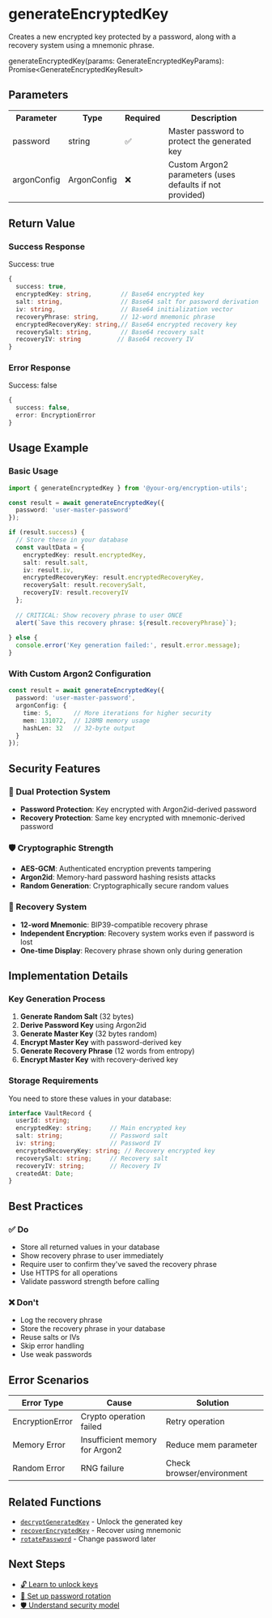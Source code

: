 # generateEncryptedKey

Creates a new encrypted key protected by a password, along with a recovery system using a mnemonic phrase.

<div class="function-signature">
generateEncryptedKey(params: GenerateEncryptedKeyParams): Promise&lt;GenerateEncryptedKeyResult&gt;
</div>

## Parameters

<table class="parameter-table">
<tr>
<th>Parameter</th>
<th>Type</th>
<th>Required</th>
<th>Description</th>
</tr>
<tr>
<td>password</td>
<td>string</td>
<td>✅</td>
<td>Master password to protect the generated key</td>
</tr>
<tr>
<td>argonConfig</td>
<td>ArgonConfig</td>
<td>❌</td>
<td>Custom Argon2 parameters (uses defaults if not provided)</td>
</tr>
</table>

## Return Value

### Success Response
<span class="status-badge status-success">Success: true</span>

```typescript
{
  success: true,
  encryptedKey: string,        // Base64 encrypted key
  salt: string,                // Base64 salt for password derivation
  iv: string,                  // Base64 initialization vector
  recoveryPhrase: string,      // 12-word mnemonic phrase
  encryptedRecoveryKey: string,// Base64 encrypted recovery key
  recoverySalt: string,        // Base64 recovery salt
  recoveryIV: string          // Base64 recovery IV
}
```

### Error Response
<span class="status-badge status-error">Success: false</span>

```typescript
{
  success: false,
  error: EncryptionError
}
```

## Usage Example

### Basic Usage

```typescript
import { generateEncryptedKey } from '@your-org/encryption-utils';

const result = await generateEncryptedKey({
  password: 'user-master-password'
});

if (result.success) {
  // Store these in your database
  const vaultData = {
    encryptedKey: result.encryptedKey,
    salt: result.salt,
    iv: result.iv,
    encryptedRecoveryKey: result.encryptedRecoveryKey,
    recoverySalt: result.recoverySalt,
    recoveryIV: result.recoveryIV
  };
  
  // CRITICAL: Show recovery phrase to user ONCE
  alert(`Save this recovery phrase: ${result.recoveryPhrase}`);
  
} else {
  console.error('Key generation failed:', result.error.message);
}
```

### With Custom Argon2 Configuration

```typescript
const result = await generateEncryptedKey({
  password: 'user-master-password',
  argonConfig: {
    time: 5,      // More iterations for higher security
    mem: 131072,  // 128MB memory usage
    hashLen: 32   // 32-byte output
  }
});
```

## Security Features

### 🔐 Dual Protection System
- **Password Protection**: Key encrypted with Argon2id-derived password
- **Recovery Protection**: Same key encrypted with mnemonic-derived password

### 🛡️ Cryptographic Strength
- **AES-GCM**: Authenticated encryption prevents tampering
- **Argon2id**: Memory-hard password hashing resists attacks
- **Random Generation**: Cryptographically secure random values

### 🔑 Recovery System
- **12-word Mnemonic**: BIP39-compatible recovery phrase
- **Independent Encryption**: Recovery system works even if password is lost
- **One-time Display**: Recovery phrase shown only during generation

## Implementation Details

### Key Generation Process

1. **Generate Random Salt** (32 bytes)
2. **Derive Password Key** using Argon2id
3. **Generate Master Key** (32 bytes random)
4. **Encrypt Master Key** with password-derived key
5. **Generate Recovery Phrase** (12 words from entropy)
6. **Encrypt Master Key** with recovery-derived key

### Storage Requirements

You need to store these values in your database:

```typescript
interface VaultRecord {
  userId: string;
  encryptedKey: string;     // Main encrypted key
  salt: string;             // Password salt
  iv: string;               // Password IV
  encryptedRecoveryKey: string; // Recovery encrypted key
  recoverySalt: string;     // Recovery salt
  recoveryIV: string;       // Recovery IV
  createdAt: Date;
}
```

## Best Practices

### ✅ Do
- Store all returned values in your database
- Show recovery phrase to user immediately
- Require user to confirm they've saved the recovery phrase
- Use HTTPS for all operations
- Validate password strength before calling

### ❌ Don't
- Log the recovery phrase
- Store the recovery phrase in your database
- Reuse salts or IVs
- Skip error handling
- Use weak passwords

## Error Scenarios

| Error Type | Cause | Solution |
|------------|-------|----------|
| EncryptionError | Crypto operation failed | Retry operation |
| Memory Error | Insufficient memory for Argon2 | Reduce mem parameter |
| Random Error | RNG failure | Check browser/environment |

## Related Functions

- [`decryptGeneratedKey`](decryptGeneratedKey.md) - Unlock the generated key
- [`recoverEncryptedKey`](recoverEncryptedKey.md) - Recover using mnemonic
- [`rotatePassword`](rotatePassword.md) - Change password later

## Next Steps

- [🔓 Learn to unlock keys](decryptGeneratedKey.md)
- [🔄 Set up password rotation](rotatePassword.md)
- [🛡️ Understand security model](/reference/security.md)